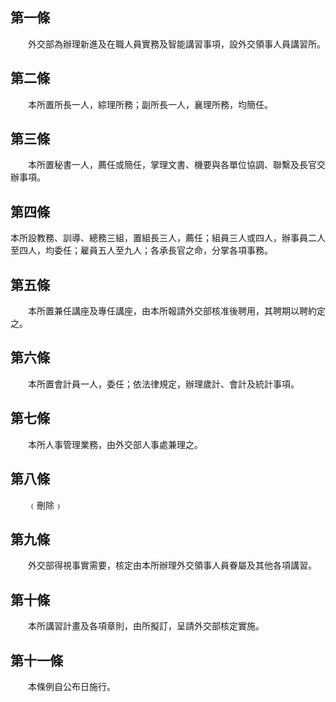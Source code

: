 第一條 
-------
　　外交部為辦理新進及在職人員實務及智能講習事項，設外交領事人員講習所。  


第二條 
-------
　　本所置所長一人，綜理所務；副所長一人，襄理所務，均簡任。  


第三條 
-------
　　本所置秘書一人，薦任或簡任，掌理文書、機要與各單位協調、聯繫及長官交辦事項。  


第四條 
-------
本所設教務、訓導、總務三組，置組長三人，薦任；組員三人或四人，辦事員二人至四人，均委任；雇員五人至九人；各承長官之命，分掌各項事務。  


第五條 
-------
　　本所置兼任講座及專任講座，由本所報請外交部核准後聘用，其聘期以聘約定之。  


第六條 
-------
　　本所置會計員一人，委任；依法律規定，辦理歲計、會計及統計事項。  


第七條 
-------
　　本所人事管理業務，由外交部人事處兼理之。  


第八條 
-------
　　﹙刪除﹚　  


第九條 
-------
　　外交部得視事實需要，核定由本所辦理外交領事人員眷屬及其他各項講習。  


第十條 
-------
　　本所講習計畫及各項章則，由所擬訂，呈請外交部核定實施。  


第十一條 
---------
　　本條例自公布日施行。